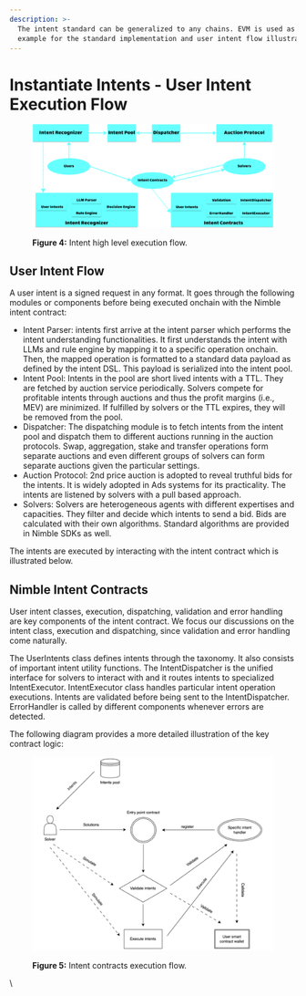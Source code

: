 ```yaml
---
description: >-
  The intent standard can be generalized to any chains. EVM is used as an
  example for the standard implementation and user intent flow illustration.
---
```


# Instantiate Intents - User Intent Execution Flow

<figure><img src="../.gitbook/assets/Group 12 (1).png" alt=""><figcaption><p><strong>Figure 4:</strong> Intent high level execution flow.</p></figcaption></figure>

## User Intent Flow

A user intent is a signed request in any format. It goes through the following modules or components before being executed onchain with the Nimble intent contract:

* Intent Parser: intents first arrive at the intent parser which performs the intent understanding functionalities. It first understands the intent with LLMs and rule engine by mapping it to a specific operation onchain. Then, the mapped operation is formatted to a standard data payload as defined by the intent DSL. This payload is serialized into the intent pool.
* Intent Pool: Intents in the pool are short lived intents with a TTL. They are fetched by auction service periodically. Solvers compete for profitable intents through auctions and thus the profit margins (i.e., MEV) are minimized. If fulfilled by solvers or the TTL expires, they will be removed from the pool.
* Dispatcher: The dispatching module is to fetch intents from the intent pool and dispatch them to different auctions running in the auction protocols. Swap, aggregation, stake and transfer operations form separate auctions and even different groups of solvers can form separate auctions given the particular settings.
* Auction Protocol: 2nd price auction is adopted to reveal truthful bids for the intents. It is widely adopted in Ads systems for its practicality. The intents are listened by solvers with a pull based approach.
* Solvers: Solvers are heterogeneous agents with different expertises and capacities. They filter and decide which intents to send a bid. Bids are calculated with their own algorithms. Standard algorithms are provided in Nimble SDKs as well.

The intents are executed by interacting with the intent contract which is illustrated below.

## Nimble Intent Contracts

User intent classes, execution, dispatching, validation and error handling are key components of the intent contract. We focus our discussions on the intent class, execution and dispatching, since validation and error handling come naturally.

The UserIntents class defines intents through the taxonomy. It also consists of important intent utility functions. The IntentDispatcher is the unified interface for solvers to interact with and it routes intents to specialized IntentExecutor. IntentExecutor class handles particular intent operation executions. Intents are validated before being sent to the IntentDispatcher. ErrorHandler is called by different components whenever errors are detected.

The following diagram provides a more detailed illustration of the key contract logic:

<figure><img src="../.gitbook/assets/image.png" alt=""><figcaption><p><strong>Figure 5:</strong> Intent contracts execution flow.</p></figcaption></figure>



\
